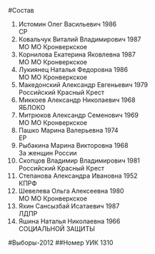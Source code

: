 #Состав
1. Истомин Олег Васильевич 1986   
    СР
2. Ковальчук Виталий Владимирович 1987   
    МО МО Кронверкское
3. Корнилова Екатерина Яковлевна 1987   
    МО МО Кронверкское
4. Лукиянец Наталья Федоровна 1986   
    МО МО Кронверкское
5. Македонский Александр Евгеньевич 1979   
    Российский Красный Крест
6. Миккоев Александр Николаевич 1968   
    ЯБЛОКО
7. Митрюков Александр Семенович 1969   
    МО МО Кронверкское
8. Пашко Марина Валерьевна 1974   
    ЕР
9. Рыбакина Марина Викторовна 1968   
    За женщин России
10. Скопцов Владимир Владимирович 1981   
    Российский Красный Крест
11. Степанова Александра Ивановна 1952   
    КПРФ
12. Шевелева Ольга Алексеевна 1980   
    МО МО Кронверкское
13. Яхин Сансызбай Исатаевич 1987   
    ЛДПР
14. Яшина Наталья Николаевна 1966   
    СОЦИАЛЬНОЙ ЗАЩИТЫ

#Выборы-2012
##Номер УИК
1310